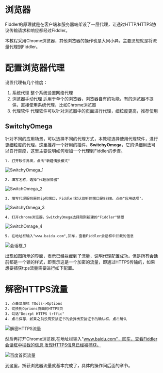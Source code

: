 # 浏览器
Fiddler的原理就是在客户端和服务器端架设了一层代理，让通过HTTP/HTTPS协议传输请求和响应都经过Fiddler。

本教程采用Chrome浏览器，其他浏览器的操作也是大同小异。主要思想就是将流量代理到Fiddler。

# 配置浏览器代理

设置代理有几个维度：
1. 系统代理 整个系统设置网络代理
2. 浏览器手动代理 适用于单个的浏览器，浏览器自有的功能，有的浏览器不提供，直接使用系统代理，比如Chrome浏览器
3. 代理软件 代理软件可以针对浏览器中的页面进行代理，细粒度更高，推荐使用

## SwitchyOmega
针对不同的应用场景，可以选择不同的代理方式，本教程选择使用代理软件，进行更细粒度的代理，这里推荐一个好用的插件，**SwitchyOmega**，它的详细用法可以自行百度，这里主要说明如何增加一个代理到Fiddler的步骤。

```
1. 打开软件界面，点击"新建情景模式"
```

![SwitchyOmega_1](https://tvax4.sinaimg.cn/large/0082ZISugy1gazixdybkmj30pu0ga77b.jpg)

```
2. 填写名称，选择"代理服务器"
```

![SwitchOmega_2](https://tva4.sinaimg.cn/large/0082ZISugy1gazixnlj8gj30on0hvq5v.jpg)

```
3. 填写代理服务器的ip和端口，Fiddler默认监听的端口是8888。点击"应用选项"。
```

![SwitchyOmega_3](https://tvax4.sinaimg.cn/large/0082ZISugy1gaziz5yhh5j30q70i4tb1.jpg)

```
4. 打开chrome浏览器，SwitchyOmega选择刚刚新建的"Fiddler"情景
```

![SwitchOmage_4](https://tvax3.sinaimg.cn/large/0082ZISugy1gazs2jw0oqj30s90fwq3v.jpg)

```
5. 在地址栏输入"www.baidu.com",回车，查看Fiddler会话框中拦截的信息
```

![会话框_1](https://tvax4.sinaimg.cn/large/0082ZISugy1gazjdwksn6j30h50jfac4.jpg)

出现如图所示的界面，表示已经拦截到了流量，说明代理配置成功。但是所有会话前都是一个锁的样式，即表示这是一个加密的流量，即通过HTTPS传输的，如果想要捕获ttps流量需要进行如下配置。

# 解密HTTPS流量

```
1. 点击菜单栏 TOols->Options
2. 切换到Oprions页面的HTTPS页
3. 勾选"Decrpt HTTPS trffic"
4. 点击保存，如果之前没有安装证书的会弹出安装证书的确认框，点击确认
```
![解密HTTPS流量](https://tvax2.sinaimg.cn/large/0082ZISugy1gazjkzeav7j30ew0ae75r.jpg)

然后再打开Chrome浏览器,在地址栏输入"www.baidu.com"，回车，查看Fiddler会话框中拦截的信息,发现HTTPS信息已经被捕获。

![百度首页流量](https://tva3.sinaimg.cn/large/0082ZISugy1gazjokqp4gj30ew0f3goh.jpg)

到这里，捕获浏览器流量就基本完成了，具体的操作间后面的章节。







